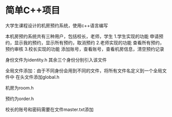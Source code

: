 # 简单C++项目
大学生课程设计的机房预约系统，使用c++语言编写

本机房预约系统共有三种用户，包括校长，老师，学生
1.学生实现的功能
	申请预约，显示我的预约，显示所有预约，取消预约
2.老师实现的功能
	查看所有预约，预约审核
3.校长实现的功能
	添加账号，查看账号，查看机房信息，清空预约记录

身份文件为identity.h 其余三个身份分别引入该文件

全局文件添加：由于不同身份会用到不同的文件，将所有文件名定义到一个全局文件中
在头文件添加global.h

机房为room.h

预约为order.h

校长的账号和密码需要在文件master.txt添加
